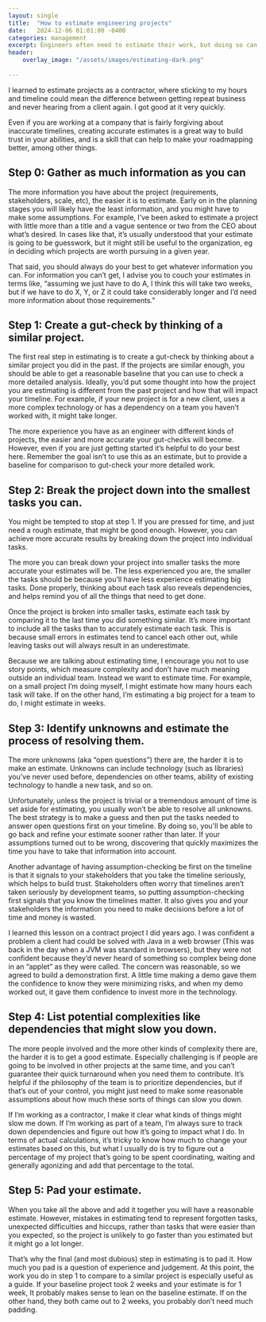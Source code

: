 ```yaml
---
layout: single
title:  "How to estimate engineering projects"
date:   2024-12-06 01:01:00 -0400
categories: management
excerpt: Engineers often need to estimate their work, but doing so can be a challenge.
header:
    overlay_image: "/assets/images/estimating-dark.png"
    
---
```

I learned to estimate projects as a contractor, where sticking to my hours and timeline could mean the difference between getting repeat business and never hearing from a client again. I got good at it very quickly.

Even if you are working at a company that is fairly forgiving about inaccurate timelines, creating accurate estimates is a great way to build trust in your abilities, and is a skill that can help to make your roadmapping better, among other things.

## Step 0: Gather as much information as you can

The more information you have about the project (requirements, stakeholders, scale, etc), the easier it is to estimate. Early on in the planning stages you will likely have the least information, and you might have to make some assumptions. For example, I’ve been asked to estimate a project with little more than a title and a vague sentence or two from the CEO about what’s desired. In cases like that, it’s usually understood that your estimate is going to be guesswork, but it might still be useful to the organization, eg in deciding which projects are worth pursuing in a given year.

That said, you should always do your best to get whatever information you can. For information you can’t get, I advise you to couch your estimates in terms like, “assuming we just have to do A, I think this will take two weeks, but if we have to do X, Y, or Z it could take considerably longer and I’d need more information about those requirements.”

## Step 1: Create a gut-check by thinking of a similar project.

The first real step in estimating is to create a gut-check by thinking about a similar project you did in the past. If the projects are similar enough, you should be able to get a reasonable baseline that you can use to check a more detailed analysis. Ideally, you’d put some thought into how the project you are estimating is different from the past project and how that will impact your timeline. For example, if your new project is for a new client, uses a more complex technology or has a dependency on a team you haven’t worked with, it might take longer.

The more experience you have as an engineer with different kinds of projects, the easier and more accurate your gut-checks will become. However, even if you are just getting started it’s helpful to do your best here. Remember the goal isn’t to use this as an estimate, but to provide a baseline for comparison to gut-check your more detailed work.

## Step 2: Break the project down into the smallest tasks you can.

You might be tempted to stop at step 1. If you are pressed for time, and just need a rough estimate, that might be good enough. However, you can achieve more accurate results by breaking down the project into individual tasks.

The more you can break down your project into smaller tasks the more accurate your estimates will be. The less experienced you are, the smaller the tasks should be because you’ll have less experience estimating big tasks. Done properly, thinking about each task also reveals dependencies, and helps remind you of all the things that need to get done.

Once the project is broken into smaller tasks, estimate each task by comparing it to the last time you did something similar. It’s more important to include all the tasks than to accurately estimate each task. This is because small errors in estimates tend to cancel each other out, while leaving tasks out will always result in an underestimate.

Because we are talking about estimating time, I encourage you not to use story points, which measure complexity and don’t have much meaning outside an individual team. Instead we want to estimate time. For example, on a small project I’m doing myself, I might estimate how many hours each task will take. If on the other hand, I’m estimating a big project for a team to do, I might estimate in weeks.

## Step 3: Identify unknowns and estimate the process of resolving them.

The more unknowns (aka “open questions”) there are, the harder it is to make an estimate. Unknowns can include technology (such as libraries) you’ve never used before, dependencies on other teams, ability of existing technology to handle a new task, and so on.

Unfortunately, unless the project is trivial or a tremendous amount of time is set aside for estimating, you usually won’t be able to resolve all unknowns. The best strategy is to make a guess and then put the tasks needed to answer open questions first on your timeline. By doing so, you'll be able to go back and refine your estimate sooner rather than later. If your assumptions turned out to be wrong, discovering that quickly maximizes the time you have to take that information into account.

Another advantage of having assumption-checking be first on the timeline is that it signals to your stakeholders that you take the timeline seriously, which helps to build trust. Stakeholders often worry that timelines aren’t taken seriously by development teams, so putting assumption-checking first signals that you know the timelines matter. It also gives you and your stakeholders the information you need to make decisions before a lot of time and money is wasted.

I learned this lesson on a contract project I did years ago. I was confident a problem a client had could be solved with Java in a web browser (This was back in the day when a JVM was standard in browsers), but they were not confident because they’d never heard of something so complex being done in an “applet” as they were called. The concern was reasonable, so we agreed to build a demonstration first. A little time making a demo gave them the confidence to know they were minimizing risks, and when my demo worked out, it gave them confidence to invest more in the technology.

## Step 4: List potential complexities like dependencies that might slow you down.

The more people involved and the more other kinds of complexity there are, the harder it is to get a good estimate. Especially challenging is if people are going to be involved in other projects at the same time, and you can’t guarantee their quick turnaround when you need them to contribute. It’s helpful if the philosophy of the team is to prioritize dependencies, but if that’s out of your control, you might just need to make some reasonable assumptions about how much these sorts of things can slow you down.

If I’m working as a contractor, I make it clear what kinds of things might slow me down. If I’m working as part of a team, I’m always sure to track down dependencies and figure out how it’s going to impact what I do. In terms of actual calculations, it’s tricky to know how much to change your estimates based on this, but what I usually do is try to figure out a percentage of my project that’s going to be spent coordinating, waiting and generally agonizing and add that percentage to the total.

## Step 5: Pad your estimate.

When you take all the above and add it together you will have a reasonable estimate. However, mistakes in estimating tend to represent forgotten tasks, unexpected difficulties and hiccups, rather than tasks that were easier than you expected, so the project is unlikely to go faster than you estimated but it might go a lot longer.

That’s why the final (and most dubious) step in estimating is to pad it. How much you pad is a question of experience and judgement. At this point, the work you do in step 1 to compare to a similar project is especially useful as a guide. If your baseline project took 2 weeks and your estimate is for 1 week, It probably makes sense to lean on the baseline estimate. If on the other hand, they both came out to 2 weeks, you probably don’t need much padding.